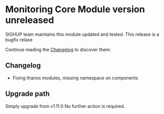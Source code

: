 # Monitoring Core Module version unreleased

SIGHUP team maintains this module updated and tested. This release is a bugfix relase

Continue reading the [Changelog](#changelog) to discover them:

## Changelog

- Fixing thanos modules, missing namespace on components

## Upgrade path

Simply upgrade from v1.11.0 No further action is required.


